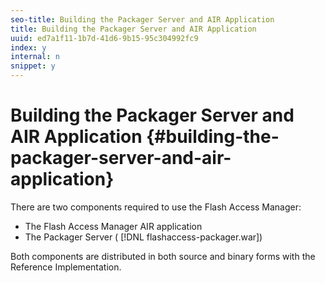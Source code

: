 ```yaml
---
seo-title: Building the Packager Server and AIR Application
title: Building the Packager Server and AIR Application
uuid: ed7a1f11-1b7d-41d6-9b15-95c304992fc9
index: y
internal: n
snippet: y
---
```


# Building the Packager Server and AIR Application {#building-the-packager-server-and-air-application}

There are two components required to use the Flash Access Manager:

* The Flash Access Manager AIR application 
* The Packager Server ( [!DNL flashaccess-packager.war])

Both components are distributed in both source and binary forms with the Reference Implementation. 
